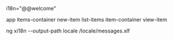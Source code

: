 i18n="@@welcome"

app
items-container
new-item
list-items
item-container
view-item


ng xi18n --output-path locale
/locale/messages.xlf
